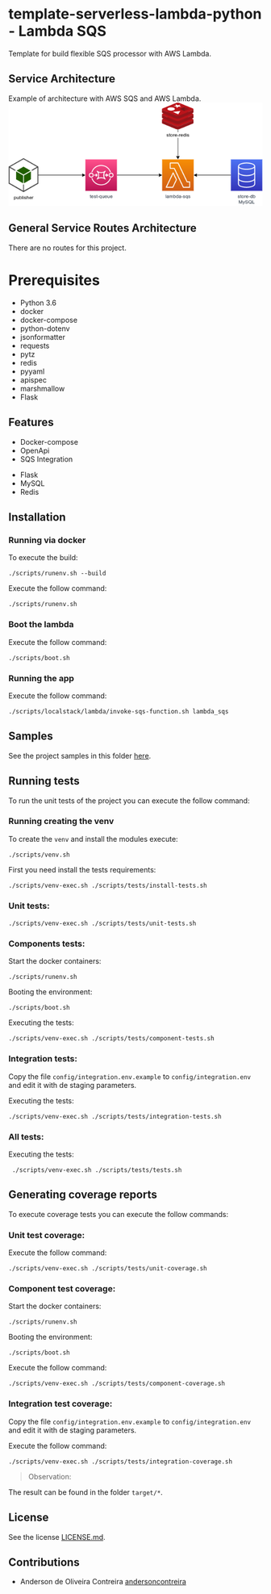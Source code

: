 # template-serverless-lambda-python - Lambda SQS
Template for build flexible SQS processor with AWS Lambda.

## Service Architecture
Example of architecture with AWS SQS and AWS Lambda.
![Service-Arch](docs/service-arch.png)

## General Service Routes Architecture
There are no routes for this project.

# Prerequisites
- Python 3.6
- docker
- docker-compose
- python-dotenv
- jsonformatter
- requests
- pytz
- redis
- pyyaml
- apispec
- marshmallow
- Flask

## Features
- Docker-compose 
- OpenApi
- SQS Integration
* Flask
* MySQL
* Redis

## Installation

### Running via docker
To execute the build:
```
./scripts/runenv.sh --build
```

Execute the follow command:
```
./scripts/runenv.sh
```

### Boot the lambda
Execute the follow command:
```
./scripts/boot.sh
```

### Running the app
Execute the follow command:
```
./scripts/localstack/lambda/invoke-sqs-function.sh lambda_sqs
```

## Samples
See the project samples in this folder [here](samples).

## Running tests
To run the unit tests of the project you can execute the follow command:

### Running creating the venv
To create the `venv` and install the modules execute:
```
./scripts/venv.sh
```

First you need install the tests requirements:
 ```
 ./scripts/venv-exec.sh ./scripts/tests/install-tests.sh 
 ```

 
### Unit tests:
 ```
./scripts/venv-exec.sh ./scripts/tests/unit-tests.sh
 ``` 
### Components tests:
Start the docker containers:
 ```
./scripts/runenv.sh
```
Booting the environment:
 ```
./scripts/boot.sh
```

Executing the tests:
 ```
./scripts/venv-exec.sh ./scripts/tests/component-tests.sh
```
### Integration tests:
Copy the file `config/integration.env.example` to 
`config/integration.env` and edit it with de staging parameters.

Executing the tests:
 ```
./scripts/venv-exec.sh ./scripts/tests/integration-tests.sh
```


### All tests:
Executing the tests:
```
 ./scripts/venv-exec.sh ./scripts/tests/tests.sh 
 ```

## Generating coverage reports
To execute coverage tests you can execute the follow commands:

### Unit test coverage:
Execute the follow command:
``` 
./scripts/venv-exec.sh ./scripts/tests/unit-coverage.sh
``` 

### Component test coverage:
Start the docker containers:
``` 
./scripts/runenv.sh
```
Booting the environment:
 ```
./scripts/boot.sh
```

Execute the follow command:
``` 
./scripts/venv-exec.sh ./scripts/tests/component-coverage.sh
```

### Integration test coverage:

Copy the file `config/integration.env.example` to 
`config/integration.env` and edit it with de staging parameters.

Execute the follow command:
``` 
./scripts/venv-exec.sh ./scripts/tests/integration-coverage.sh
```
> Observation:

The result can be found in the folder `target/*`.


## License
See the license [LICENSE.md](LICENSE.md).

## Contributions
* Anderson de Oliveira Contreira [andersoncontreira](https://github.com/andersoncontreira)

